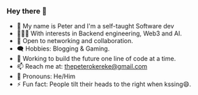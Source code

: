 ### Hey there 👋

- 👀 My name is Peter and I'm a self-taught Software dev
- 👨🏽‍💻 With interests in Backend engineering, Web3 and AI.
- 🤝 Open to networking and collaboration.
- 🗨️ Hobbies: Blogging & Gaming.
- 🔭 Working to build the future one line of code at a time.
- 📫 Reach me at: thepeterokereke@gmail.com
- 👨 Pronouns: He/Him
- ⚡ Fun fact: People tilt their heads to the right when kssing😄.
